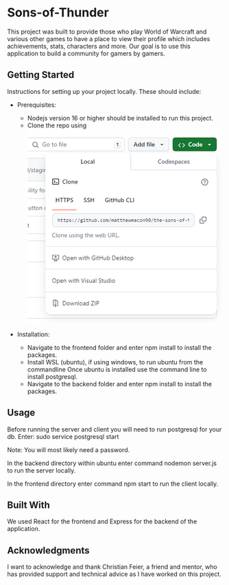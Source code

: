 # Sons-of-Thunder

This project was built to provide those who play World of Warcraft and various other games to have a place to view their profile which includes achievements, stats, characters and more.
Our goal is to use this application to build a community for gamers by gamers.

## Getting Started

Instructions for setting up your project locally. These should include:

- Prerequisites: 
    - Nodejs version 16 or higher should be installed to run this project.
    - Clone the repo using ![Clone Repo](image.png)

- Installation: 
    - Navigate to the frontend folder and enter npm install to install the packages.
    - Install WSL (ubuntu), if using windows, to run ubuntu from the commandline
      Once ubuntu is installed use the command line to install postgresql.
    - Navigate to the backend folder and enter npm install to install the packages.

## Usage

Before running the server and client you will need to run postgresql for your db. 
Enter: sudo service postgresql start 

Note: You will most likely need a password.

In the backend directory within ubuntu enter command nodemon server.js to run the server locally.

In the frontend directory enter command npm start to run the client locally.

## Built With

We used React for the frontend and Express for the backend of the application.


## Acknowledgments

I want to acknowledge and thank Christian Feier, a friend and mentor, who has provided support and technical advice as I have worked on this project.